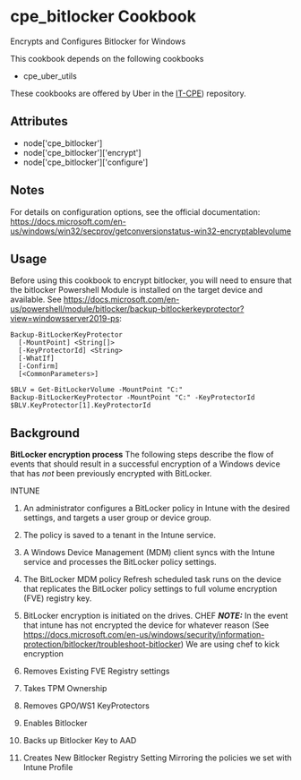 cpe_bitlocker Cookbook
========================

Encrypts and Configures Bitlocker for Windows

This cookbook depends on the following cookbooks

* cpe_uber_utils

These cookbooks are offered by Uber in the [IT-CPE](https://github.com/uber/IT-CPE)) repository.

Attributes
----------

* node['cpe_bitlocker']
* node['cpe_bitlocker']['encrypt']
* node['cpe_bitlocker']['configure']

Notes
-----

For details on configuration options, see the official documentation: <https://docs.microsoft.com/en-us/windows/win32/secprov/getconversionstatus-win32-encryptablevolume>

Usage
-----

Before using this cookbook to encrypt bitlocker, you will need to ensure that the bitlocker Powershell Module is installed on the target device and available. See <https://docs.microsoft.com/en-us/powershell/module/bitlocker/backup-bitlockerkeyprotector?view=windowsserver2019-ps>:

    Backup-BitLockerKeyProtector
      [-MountPoint] <String[]>
      [-KeyProtectorId] <String>
      [-WhatIf]
      [-Confirm]
      [<CommonParameters>]

    $BLV = Get-BitLockerVolume -MountPoint "C:"
    Backup-BitLockerKeyProtector -MountPoint "C:" -KeyProtectorId $BLV.KeyProtector[1].KeyProtectorId

Background
----------

**BitLocker encryption process**
The following steps describe the flow of events that should result in a successful encryption of a Windows device that has *not* been previously encrypted with BitLocker.

INTUNE

1. An administrator configures a BitLocker policy in Intune with the desired settings, and targets a user group or device group.
2. The policy is saved to a tenant in the Intune service.
3. A Windows Device Management (MDM) client syncs with the Intune service and processes the BitLocker policy settings.
4. The BitLocker MDM policy Refresh scheduled task runs on the device that replicates the BitLocker policy settings to full volume encryption (FVE) registry key.
5. BitLocker encryption is initiated on the drives.
CHEF
***NOTE:***  In the event that intune has not encrypted the device for whatever reason (See <https://docs.microsoft.com/en-us/windows/security/information-protection/bitlocker/troubleshoot-bitlocker>) We are using chef to kick encryption

6. Removes Existing FVE Registry settings
7. Takes TPM Ownership
8. Removes GPO/WS1 KeyProtectors
9. Enables Bitlocker
10. Backs up Bitlocker Key to AAD
11. Creates New Bitlocker Registry Setting Mirroring the policies we set with Intune Profile
